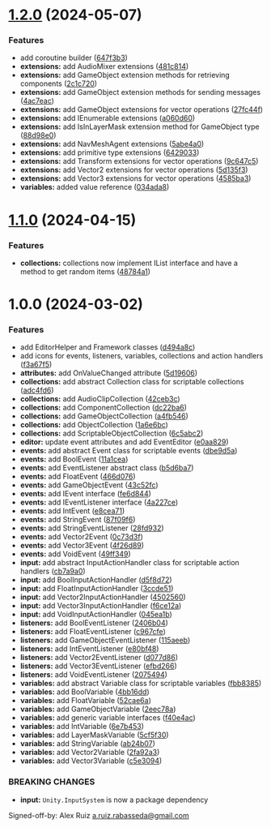 # [1.2.0](https://github.com/aruizrab/sodd-unity-framework/compare/v1.1.0...v1.2.0) (2024-05-07)


### Features

* add coroutine builder ([647f3b3](https://github.com/aruizrab/sodd-unity-framework/commit/647f3b34460ed85bc90706ce1e4a1d26410f8b12))
* **extensions:** add AudioMixer extensions ([481c814](https://github.com/aruizrab/sodd-unity-framework/commit/481c8147ad03ece9323f3cfa4873bba118b66bb7))
* **extensions:** add GameObject extension methods for retrieving components ([2c1c720](https://github.com/aruizrab/sodd-unity-framework/commit/2c1c72008f4b27fe56ccb37eb9233c3c39193ce5))
* **extensions:** add GameObject extension methods for sending messages ([4ac7eac](https://github.com/aruizrab/sodd-unity-framework/commit/4ac7eace6541ea035ace555c67e58c57b66c13f3))
* **extensions:** add GameObject extensions for vector operations ([27fc44f](https://github.com/aruizrab/sodd-unity-framework/commit/27fc44f6537fec26e84b0f410c54dace0af6d124))
* **extensions:** add IEnumerable<T> extensions ([a060d60](https://github.com/aruizrab/sodd-unity-framework/commit/a060d602321d179633bdcc9bdcf9cd612647e479))
* **extensions:** add IsInLayerMask extension method for GameObject type ([88d98e0](https://github.com/aruizrab/sodd-unity-framework/commit/88d98e0d9a20fbc181b8fbe70ce39c73063b5cda))
* **extensions:** add NavMeshAgent extensions ([5abe4a0](https://github.com/aruizrab/sodd-unity-framework/commit/5abe4a00dec18c2d33525fc624f7dd836b402178))
* **extensions:** add primitive type extensions ([6429033](https://github.com/aruizrab/sodd-unity-framework/commit/6429033558c501d23cd9c569ce91fc1485c9cea9))
* **extensions:** add Transform extensions for vector operations ([9c647c5](https://github.com/aruizrab/sodd-unity-framework/commit/9c647c5569eef250b418ddd6bd4d9f91add337de))
* **extensions:** add Vector2 extensions for vector operations ([5d135f3](https://github.com/aruizrab/sodd-unity-framework/commit/5d135f34375a05c54035705b7e406b96c6ab83fb))
* **extensions:** add Vector3 extensions for vector operations ([4585ba3](https://github.com/aruizrab/sodd-unity-framework/commit/4585ba3dab74b5e15c176a331e08675e105c813d))
* **variables:** added value reference ([034ada8](https://github.com/aruizrab/sodd-unity-framework/commit/034ada884b5ad7b1cbc216bf6dcf478469a983c6))

# [1.1.0](https://github.com/aruizrab/sodd-unity-framework/compare/v1.0.0...v1.1.0) (2024-04-15)


### Features

* **collections:** collections now implement IList interface and have a method to get random items ([48784a1](https://github.com/aruizrab/sodd-unity-framework/commit/48784a198d2cffe1b61d4c15f135a2bda61deae8))

# 1.0.0 (2024-03-02)


### Features

* add EditorHelper and Framework classes ([d494a8c](https://github.com/aruizrab/sodd-unity-framework/commit/d494a8ca02085b607736ac74e2e405971d413626))
* add icons for events, listeners, variables, collections and action handlers ([f3a67f5](https://github.com/aruizrab/sodd-unity-framework/commit/f3a67f5a0a8584c5c64fd5afd1113315b7bef5fe))
* **attributes:** add OnValueChanged attribute ([5d19606](https://github.com/aruizrab/sodd-unity-framework/commit/5d1960662a12e241d10acf64a07137f9614ed23b))
* **collections:** add abstract Collection class for scriptable collections ([adc4fd6](https://github.com/aruizrab/sodd-unity-framework/commit/adc4fd652e8b52b52438d74bffe5a27d0f387660))
* **collections:** add AudioClipCollection ([42ceb3c](https://github.com/aruizrab/sodd-unity-framework/commit/42ceb3c0a5f7ac244a7e2afa862a1a67597fec49))
* **collections:** add ComponentCollection ([dc22ba6](https://github.com/aruizrab/sodd-unity-framework/commit/dc22ba6aac929e43e81fd38a6476a34e9ca03bbc))
* **collections:** add GameObjectCollection ([a4fb546](https://github.com/aruizrab/sodd-unity-framework/commit/a4fb546bdaea838dbd2be4b4eeb0d98c6cf82895))
* **collections:** add ObjectCollection ([1a6e6bc](https://github.com/aruizrab/sodd-unity-framework/commit/1a6e6bcd1d6ac11ae8a3bc4a10c82659269f79ff))
* **collections:** add ScriptableObjectCollection ([6c5abc2](https://github.com/aruizrab/sodd-unity-framework/commit/6c5abc2bc14cb942e35914f63c91c78aeab3e896))
* **editor:** update event attributes and add EventEditor ([e0aa829](https://github.com/aruizrab/sodd-unity-framework/commit/e0aa82919d2803770682b7e535216ccdccd2daee))
* **events:** add abstract Event class for scriptable events ([dbe9d5a](https://github.com/aruizrab/sodd-unity-framework/commit/dbe9d5a312896b2e33e7c0d340ef6850770d1c0e))
* **events:** add BoolEvent ([11a1cea](https://github.com/aruizrab/sodd-unity-framework/commit/11a1cea626755245e3f0896c87e4c3f9473b5385))
* **events:** add EventListener abstract class ([b5d6ba7](https://github.com/aruizrab/sodd-unity-framework/commit/b5d6ba7d92f230089a5cfd27b52774630564ac60))
* **events:** add FloatEvent ([466d076](https://github.com/aruizrab/sodd-unity-framework/commit/466d076416abb17878a6edca54d8d46ae2309d7d))
* **events:** add GameObjectEvent ([43c52fc](https://github.com/aruizrab/sodd-unity-framework/commit/43c52fca34bf465bf55a166f4eba0cf96795c707))
* **events:** add IEvent interface ([fe6d844](https://github.com/aruizrab/sodd-unity-framework/commit/fe6d8445bfe22376338ecf77d07269aed238aede))
* **events:** add IEventListener interface ([4a227ce](https://github.com/aruizrab/sodd-unity-framework/commit/4a227ce1bc241060edd5de0b210ec74427665090))
* **events:** add IntEvent ([e8cea71](https://github.com/aruizrab/sodd-unity-framework/commit/e8cea717cb3d1fba7c9e1e022139ce928fd525ea))
* **events:** add StringEvent ([87f09f6](https://github.com/aruizrab/sodd-unity-framework/commit/87f09f6e004b4bf534f02972beaa1e198a12d230))
* **events:** add StringEventListener ([28fd932](https://github.com/aruizrab/sodd-unity-framework/commit/28fd932bcb6f28d7245b55ab925a8edcc34fe033))
* **events:** add Vector2Event ([0c73d3f](https://github.com/aruizrab/sodd-unity-framework/commit/0c73d3f9a253d9d0bd61699ca3aaab6851799e1e))
* **events:** add Vector3Event ([4f26d89](https://github.com/aruizrab/sodd-unity-framework/commit/4f26d89ae653fa52206393be441489146e858693))
* **events:** add VoidEvent ([49ff349](https://github.com/aruizrab/sodd-unity-framework/commit/49ff349c7a7bb2d662c68aa17bd64a9567e6c2d7))
* **input:** add abstract InputActionHandler class for scriptable action handlers ([cb7a9a0](https://github.com/aruizrab/sodd-unity-framework/commit/cb7a9a0523631aaeae6fbe9b8446b1da7076c080))
* **input:** add BoolInputActionHandler ([d5f8d72](https://github.com/aruizrab/sodd-unity-framework/commit/d5f8d7229046e31820b731d89593fb304f189fb9))
* **input:** add FloatInputActionHandler ([3ccde51](https://github.com/aruizrab/sodd-unity-framework/commit/3ccde5103c0bbd65de2c22743dab8bed6adac257))
* **input:** add Vector2InputActionHandler ([4502560](https://github.com/aruizrab/sodd-unity-framework/commit/4502560305599fbd99c83112e73727316f1d051e))
* **input:** add Vector3InputActionHandler ([f6ce12a](https://github.com/aruizrab/sodd-unity-framework/commit/f6ce12aec6e888820272e9314ed4c73158ddef8c))
* **input:** add VoidInputActionHandler ([045ea1b](https://github.com/aruizrab/sodd-unity-framework/commit/045ea1baf28d90fbbfa3a549de47880e017fa8b4))
* **listeners:** add BoolEventListener ([2406b04](https://github.com/aruizrab/sodd-unity-framework/commit/2406b04d78752535426b073e24069a0eea0ad355))
* **listeners:** add FloatEventListener ([c967cfe](https://github.com/aruizrab/sodd-unity-framework/commit/c967cfec797eb0f60d583ed15a7ba3f3731d1405))
* **listeners:** add GameObjectEventListener ([115aeeb](https://github.com/aruizrab/sodd-unity-framework/commit/115aeeb8a1cdd40124a41618cc48571feebe75b1))
* **listeners:** add IntEventListener ([e80bf48](https://github.com/aruizrab/sodd-unity-framework/commit/e80bf4862432a790ff381eb9a17a0e4fed537f63))
* **listeners:** add Vector2EventListener ([d077d86](https://github.com/aruizrab/sodd-unity-framework/commit/d077d86911e609ff8cb983d05cb4fdc800981fb4))
* **listeners:** add Vector3EventListener ([efbd266](https://github.com/aruizrab/sodd-unity-framework/commit/efbd266a8f8724325dd64b2cf8dd35f0a0ca0f2a))
* **listeners:** add VoidEventListener ([2075494](https://github.com/aruizrab/sodd-unity-framework/commit/20754941241f75460a5cb79bf2b367554652e252))
* **variables:** add abstract Variable class for scriptable variables ([fbb8385](https://github.com/aruizrab/sodd-unity-framework/commit/fbb83854c7df69f022bb8d2d5159f0f45e4da6e5))
* **variables:** add BoolVariable ([4bb16dd](https://github.com/aruizrab/sodd-unity-framework/commit/4bb16ddcd7746311836f2e2690bbcd6bc65ca0fc))
* **variables:** add FloatVariable ([52cae6a](https://github.com/aruizrab/sodd-unity-framework/commit/52cae6a608dbf44f1759ded9e5a5fb49108fef9e))
* **variables:** add GameObjectVariable ([2eec78a](https://github.com/aruizrab/sodd-unity-framework/commit/2eec78adb3cc02564565068dfcb4052304621dec))
* **variables:** add generic variable interfaces ([f40e4ac](https://github.com/aruizrab/sodd-unity-framework/commit/f40e4ac88b03eb50e88a4d6b7d35e05998ad747c))
* **variables:** add IntVariable ([6e7b453](https://github.com/aruizrab/sodd-unity-framework/commit/6e7b45310cea30ae68ec500efc420d5b9f2ced2b))
* **variables:** add LayerMaskVariable ([5cf5f30](https://github.com/aruizrab/sodd-unity-framework/commit/5cf5f30e4418a794f2e8172865df69c81daccfbc))
* **variables:** add StringVariable ([ab24b07](https://github.com/aruizrab/sodd-unity-framework/commit/ab24b07148c36aa51f16ea04861be70c957ed63c))
* **variables:** add Vector2Variable ([2fa92a3](https://github.com/aruizrab/sodd-unity-framework/commit/2fa92a3709256aef34c213dc3f50fdee1db7d2ca))
* **variables:** add Vector3Variable ([c5e3094](https://github.com/aruizrab/sodd-unity-framework/commit/c5e3094ba33ab9f95ec4ce7ae1e07b43156419c2))


### BREAKING CHANGES

* **input:** `Unity.InputSystem` is now a package dependency

Signed-off-by: Alex Ruiz <a.ruiz.rabasseda@gmail.com>
